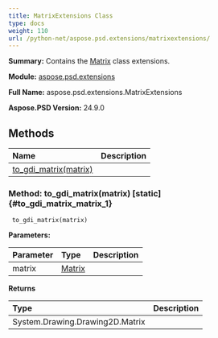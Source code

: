 ```yaml
---
title: MatrixExtensions Class
type: docs
weight: 110
url: /python-net/aspose.psd.extensions/matrixextensions/
---
```


**Summary:** Contains the [Matrix](/psd/python-net/aspose.psd/matrix/) class extensions.

**Module:** [aspose.psd.extensions](/psd/python-net/aspose.psd.extensions/)

**Full Name:** aspose.psd.extensions.MatrixExtensions

**Aspose.PSD Version:** 24.9.0

## **Methods**
| **Name** | **Description** |
| :- | :- |
| [to_gdi_matrix(matrix)](#to_gdi_matrix_matrix_1) |    |


### Method: to_gdi_matrix(matrix)  [static] {#to_gdi_matrix_matrix_1}


```
 to_gdi_matrix(matrix) 
```

  

**Parameters:**

| Parameter | Type | Description |
| :- | :- | :- |
| matrix | [Matrix](/psd/python-net/aspose.psd/matrix) |  |

**Returns**

| Type | Description |
| :- | :- |
| System.Drawing.Drawing2D.Matrix |  |


